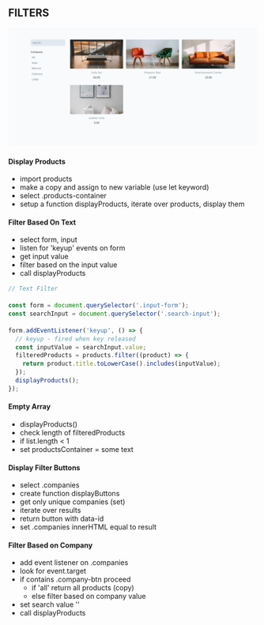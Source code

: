 ## FILTERS

[![Filters](./design/20-filters.jpeg)](https://javascript-20-filters.netlify.app)

#### Display Products

- import products
- make a copy and assign to new variable (use let keyword)
- select .products-container
- setup a function displayProducts, iterate over products, display them

#### Filter Based On Text

- select form, input
- listen for 'keyup' events on form
- get input value
- filter based on the input value
- call displayProducts

```js
// Text Filter

const form = document.querySelector('.input-form');
const searchInput = document.querySelector('.search-input');

form.addEventListener('keyup', () => {
  // keyup - fired when key released
  const inputValue = searchInput.value;
  filteredProducts = products.filter((product) => {
    return product.title.toLowerCase().includes(inputValue);
  });
  displayProducts();
});
```

#### Empty Array

- displayProducts()
- check length of filteredProducts
- if list.length < 1
- set productsContainer = some text

#### Display Filter Buttons

- select .companies
- create function displayButtons
- get only unique companies (set)
- iterate over results
- return button with data-id
- set .companies innerHTML equal to result

#### Filter Based on Company

- add event listener on .companies
- look for event.target
- if contains .company-btn proceed
  - if 'all' return all products (copy)
  - else filter based on company value
- set search value ''
- call displayProducts
